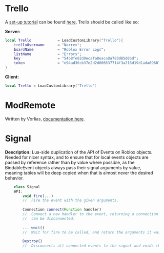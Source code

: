 # Trello
A [set-up tutorial](https://scriptinghelpers.org/blog/logging-errors-with-trello) can be found [here](https://scriptinghelpers.org/blog/logging-errors-with-trello).
Trello should be called like so:

**Server:**
```lua
local Trello			= LoadCustomLibrary("Trello"){
	trelloUsername		= "Narrev";
	boardName			= "Roblox Error Logs";
	listName			= "Errors";
	key					= "54b8fe02d0ecafa8eaca8a783d85d0bd";
	token				= "e94ad36cb37e2d2d006637714f3a216d19d1ada096073e250be45ec96930ccce";
}
```

**Client:**
```lua
local Trello = LoadCustomLibrary("Trello")
```

# ModRemote
Written by Vorlias, [documentation here](https://github.com/Vorlias/ROBLOX-ModRemote).

# Signal
**Description:**
	Lua-side duplication of the API of Events on Roblox objects. Needed for nicer
	syntax, and to ensure that for local events objects are passed by reference
	rather than by value where possible, as the BindableEvent objects always pass
	their signal arguments by value, meaning tables will be deep copied when that
	is almost never the desired behavior.
```javascript
	class Signal
	API:
		void fire(...)
		//	Fire the event with the given arguments.
			
		Connection connect(Function handler)
		//	Connect a new handler to the event, returning a connection object that
		//	can be disconnected.
			
		... wait()
		//	Wait for fire to be called, and return the arguments it was given.
	
		Destroy()
		//	Disconnects all connected events to the signal and voids the signal as unusable.
```
